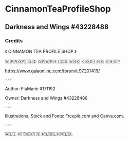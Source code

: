 # CinnamonTeaProfileShop

## Darkness and Wings #43228488

### Credits

《 CINNAMON TEA PROFILE SHOP 》

🇦‌ 🇵‌🇷‌🇴‌🇫‌🇮‌🇱‌🇪‌ 🇬‌🇷‌🇦‌🇵‌🇭‌🇮‌🇨‌🇸‌ 🇦‌🇳‌🇩‌ 🇨‌🇴‌🇩‌🇮‌🇳‌🇬‌ 🇸‌🇭‌🇴‌🇵‌

https://www.gaiaonline.com/forum/t.97207419/

``---``

Author: FlaMarie #171192

Owner: Darkness and Wings #43228488

``---``

Illustrations, Stock and Fonts: Freepik.com and Canva.com.

``---``

🇦‌🇱‌🇱‌ 🇷‌🇮‌🇬‌🇭‌🇹‌🇸‌ 🇷‌🇪‌🇸‌🇪‌🇷‌🇻‌🇪‌🇩‌.
